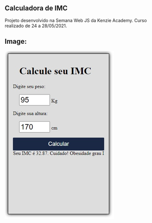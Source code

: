 ## Calculadora de IMC

Projeto desenvolvido na Semana Web JS da Kenzie Academy. Curso realizado de 24 a 28/05/2021.



## Image: 



<img src=".\images\calculadora-imc.jpg"  />